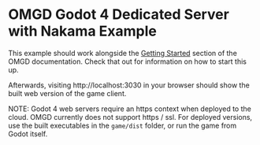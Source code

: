 # OMGD Godot 4 Dedicated Server with Nakama Example

This example should work alongside the [Getting Started](https://newnoiseworks.github.io/omgd/pages/getting-started/) section of the OMGD documentation. Check that out for information on how to start this up.

Afterwards, visiting http://localhost:3030 in your browser should show the built web version of the game client.

NOTE: Godot 4 web servers require an https context when deployed to the cloud. OMGD currently does not support https / ssl. For deployed versions, use the built executables in the `game/dist` folder, or run the game from Godot itself.
